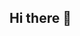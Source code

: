 ## Hi there 👋

<!--
**Aristotlefernandes/Aristotlefernandes** is a ✨ _special_ ✨ repository because its `README.md` (this file) appears on your GitHub profile.

Here are some ideas to get you started:

- :wave: Hi, I'm Aristotle
- :eyes: I'm interested in DevOPs and Security
- :seedling: I'm currently learning K8s.
- :mailbox: How to reach me aristotlefernandes@gmail.com
- :zap: Fun fact:Kubernetes was originally designed and developed by engineers at Google, inspired by their own internal system called Borg. So essentially, Kubernetes is like Borg's cooler, open-source sibling!
-->
